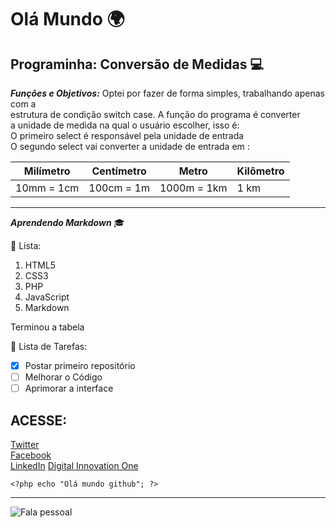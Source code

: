 # Olá Mundo 🌍
## Programinha: Conversão de Medidas 💻
__*Funções e Objetivos:*__
Optei por fazer de forma simples, trabalhando apenas com a <br> 
estrutura de condição switch case. A função do programa é converter <br>
a unidade de medida na qual o usuário escolher, isso é: <br>
O primeiro select é responsável pela unidade de entrada <br>
O segundo select vai converter a unidade de entrada em :

Milímetro | Centímetro | Metro | Kilômetro 
---|---|---|---
10mm = 1cm | 100cm = 1m | 1000m = 1km | 1 km 


***
__*Aprendendo Markdown*__ 🎓

📜 Lista: 
1. HTML5
1. CSS3
1. PHP
1. JavaScript
1. Markdown 


Terminou a tabela

📜 Lista de Tarefas:

- [x] Postar primeiro repositório
- [ ] Melhorar o Código
- [ ] Aprimorar a interface

## ACESSE: 
[Twitter](https://twitter.com/09silvahugo) <br>
[Facebook](https://www.facebook.com/hugo.silva.5423/) <br>
[LinkedIn](https://www.linkedin.com/in/hugo-barbosa-a3b40a157/)
[Digital Innovation One](https://web.digitalinnovation.one/users/09silvahugo?tab=achievements)

`<?php echo "Olá mundo github"; ?>`
***
![Fala pessoal](https://octodex.github.com/images/agendacat.png)
